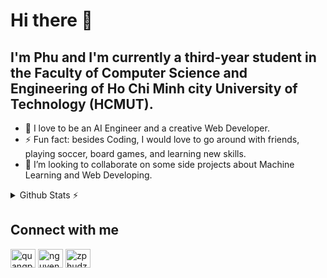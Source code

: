 # Hi there 👋

<!--
**pdz1804/pdz1804** is a ✨ _special_ ✨ repository because its `README.md` (this file) appears on your GitHub profile.

Here are some ideas to get you started:

- 🔭 I’m currently working on ...
- 🌱 I’m currently learning ...
- 👯 I’m looking to collaborate on ...
- 🤔 I’m looking for help with ...
- 💬 Ask me about ...
- 📫 How to reach me: ...
- 😄 Pronouns: ...
- ⚡ Fun fact: ...
-->
## I'm Phu and I'm currently a third-year student in the Faculty of Computer Science and Engineering of Ho Chi Minh city University of Technology (HCMUT).
- 🔭 I love to be an AI Engineer and a creative Web Developer.
- ⚡ Fun fact: besides Coding, I would love to go around with friends, playing soccer, board games, and learning new skills.
- 👯 I’m looking to collaborate on some side projects about Machine Learning and Web Developing.

<details>
  <summary>Github Stats ⚡</summary>
  
  <a href="#">![Github stats](https://github-readme-stats.vercel.app/api?username=pdz1804&theme=blueberry&count_private=true&hide_border=true&line_height=20)</a>
  <a href="#">![Top Langs](https://github-readme-stats.vercel.app/api/top-langs/?username=pdz1804&layout=compact&theme=blueberry&count_private=true&hide_border=true)</a>
</details>

## Connect with me

<p align="left">
    <a href="https://www.linkedin.com/in/quangphunguyen/" target="_blank"><img align="center"
            src="https://raw.githubusercontent.com/rahuldkjain/github-profile-readme-generator/master/src/images/icons/Social/linked-in-alt.svg"
            alt="quangphunguyen" height="30" width="40" /></a>
    <a href="https://www.facebook.com/zPhuDZz/" target="_blank"><img align="center"
            src="https://raw.githubusercontent.com/rahuldkjain/github-profile-readme-generator/master/src/images/icons/Social/facebook.svg"
            alt="nguyenquangphu" height="30" width="40" /></a>
    <a href="https://www.instagram.com/zphudzz/" target="_blank"><img align="center"
            src="https://raw.githubusercontent.com/rahuldkjain/github-profile-readme-generator/master/src/images/icons/Social/instagram.svg"
            alt="zphudzz" height="30" width="40" /></a>
</p>
